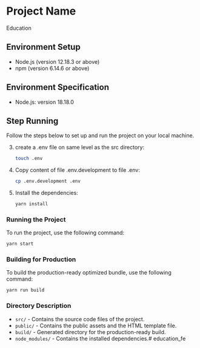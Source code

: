 # Project Name
Education

## Environment Setup

- Node.js (version 12.18.3 or above)
- npm (version 6.14.6 or above)

## Environment Specification

- Node.js: version 18.18.0

## Step Running

Follow the steps below to set up and run the project on your local machine.

3. create a .env file on same level as the src directory: 
    ```bash
    touch .env
    ```

4. Copy content of file .env.development to file .env: 
    ```bash
    cp .env.development .env
    ```

5. Install the dependencies:

    ```bash
    yarn install
    ```

### Running the Project
To run the project, use the following command:

```bash
yarn start
```

### Building for Production
To build the production-ready optimized bundle, use the following command:

```bash
yarn run build
```

### Directory Description
- `src/` - Contains the source code files of the project.
- `public/` - Contains the public assets and the HTML template file.
- `build/` - Generated directory for the production-ready build.
- `node_modules/` - Contains the installed dependencies.# education_fe
